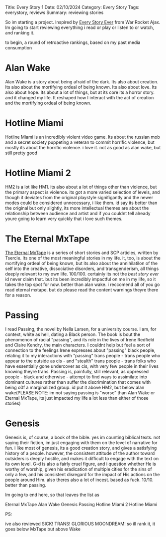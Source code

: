 Title: Every Story 1
Date: 02/10/2024
Category: Every Story
Tags: everystory, reviews
Summary: reviewing stories


So im starting a project. Inspired by [Every Story Ever](https://warrocketwiki.com/Every_Story_Ever) from War Rocket Ajax. Im going to start reviewing everything i read or play or listen to or watch, and ranking it.

to begin, a round of retroactive rankings, based on my past media consumption



# Alan Wake

Alan Wake is a story about being afraid of the dark. Its also about creation. Its also about the mortifying ordeal of being known. Its also about love. Its also about hope. Its about a lot of things, but at its core its a horror story. and it changed my life. It reshaped how I interact with the act of creation and the mortifying ordeal of being known. 

# Hotline Miami

Hotline Miami is an incredibly violent video game. Its about the russian mob and a secret society puppeting a veteran to commit horrific violence, but mostly its about the horrific violence. i love it. not as good as alan wake, but still pretty good

# Hotline Miami 2

HM2 is a lot like HM1. its also about a lot of things other than violence, but the primary aspect is violence. its got a more varied selection of levels, and though it deviates from the original playstyle signifigantly and the newer modes could be considered unnecessary, i like them. id say its better than the original but only slightly, its more intellectual themes are about the relationship between audience and artist and if you couldnt tell already youre going to learn very quickly that i love such themes.

# The Eternal MxTape

[The Eternal MxTape](https://scp-wiki.wikidot.com/the-eternal-mxtape) is a series of short stories and SCP articles, written by Tsercle. Its one of the most meaningful stories in my life. it, too, is about the mortifying ordeal of being known, but its also about the annihilatilon of the self into the creative, dissociative disorders, and transgenderism, all things deeply relevant to my own life. 100/100. certainly its not the *best story ever* id never claim that. but its been incredibly impactful on me in my life, so it takes the top spot for now. better than alan wake. i reccomend all of you go read eternal mxtape. but do please read the content warnings theyre there for a reason.

# Passing

I read Passing, the novel by Nella Larsen, for a university course. I am, for context, white as hell, dating a Black person. The book is bout the phenomenon of racial "passing", and its role in the lives of Irene Redfield and Claire Kendry, the main characters. I couldnt help but feel a sort of connection to the feelings Irene expresses about "passing" black people, relating it to my interactions with "passing" trans people - trans people who appear to the outside as cis - and "stealth" trans people - trans folks who have essentially gone undercover as cis, with very few people in their lives knowing theyre trans. Passing is, painfully, still relevant, as oppressed people - black and otherwise - attempt to find ways to assimilate into dominant cultures rather than suffer the discrimination that comes with being o0f a marginalized group. id put it above HM2, but below alan wake(PLEASE NOTE: im not saying passing is "worse" than Alan Wake or Eternal MxTape, its just impacted my life a lot less than either of those stories)

# Genesis

Genesis is, of course, a book of the bible. yes im counting biblical texts. not saying their fiction, im just engaging with them on the level of narrative for fun. i like most of genesis, its a good creation story, and gives a satisfying history of a people. however, the consistent attitude of the author toward outsiders is deeply hostile, and makes it difficult to engage with the text on its own level. G-d is also a fairly cruel figure, and i question whether He is worthy of worship, given his eradication of multiple cities for the sins of only a few, and his consistent disregard for the impact of His actions on the people around Him. also theres also a lot of incest. based as fuck. 10/10. better than passing. 


Im going to end here, so that leaves the list as 

Eternal MxTape
Alan Wake
Genesis
Passing
Hotline Miami 2
Hotline Miami

PS:

ive also reviewed SICK! TRANS! GLORIOUS MOONDREAM! so ill rank it, it goes below MxTape but above Wake
